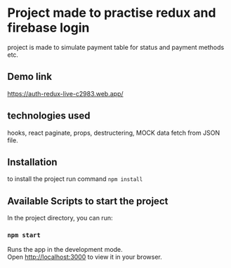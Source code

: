 # Project made to practise redux and firebase login
project is made to simulate payment table for status and payment methods etc.
## Demo link
https://auth-redux-live-c2983.web.app/

## technologies used
hooks, react paginate, props, destructering, MOCK data fetch from JSON file.


## Installation
to install the project run command
`npm install`

## Available Scripts to start the project 

In the project directory, you can run:

### `npm start`

Runs the app in the development mode.\
Open [http://localhost:3000](http://localhost:3000) to view it in your browser.
